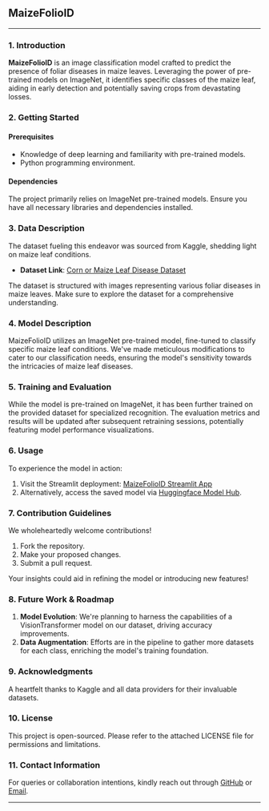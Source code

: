 ## **MaizeFolioID**

---

### **1. Introduction**

**MaizeFolioID** is an image classification model crafted to predict the presence of foliar diseases in maize leaves. Leveraging the power of pre-trained models on ImageNet, it identifies specific classes of the maize leaf, aiding in early detection and potentially saving crops from devastating losses.

### **2. Getting Started**

#### **Prerequisites**

- Knowledge of deep learning and familiarity with pre-trained models.
- Python programming environment.

#### **Dependencies**
The project primarily relies on ImageNet pre-trained models. Ensure you have all necessary libraries and dependencies installed.

### **3. Data Description**

The dataset fueling this endeavor was sourced from Kaggle, shedding light on maize leaf conditions.

- **Dataset Link**: [Corn or Maize Leaf Disease Dataset](https://www.kaggle.com/datasets/smaranjitghose/corn-or-maize-leaf-disease-dataset)

The dataset is structured with images representing various foliar diseases in maize leaves. Make sure to explore the dataset for a comprehensive understanding.

### **4. Model Description**

MaizeFolioID utilizes an ImageNet pre-trained model, fine-tuned to classify specific maize leaf conditions. We've made meticulous modifications to cater to our classification needs, ensuring the model's sensitivity towards the intricacies of maize leaf diseases.

### **5. Training and Evaluation**

While the model is pre-trained on ImageNet, it has been further trained on the provided dataset for specialized recognition. The evaluation metrics and results will be updated after subsequent retraining sessions, potentially featuring model performance visualizations.

### **6. Usage**

To experience the model in action:

1. Visit the Streamlit deployment: [MaizeFolioID Streamlit App](https://maizefolioid-h.streamlit.app/)
2. Alternatively, access the saved model via [Huggingface Model Hub](https://huggingface.co/Testys/MaizeFolioID).

### **7. Contribution Guidelines**

We wholeheartedly welcome contributions!

1. Fork the repository.
2. Make your proposed changes.
3. Submit a pull request.

Your insights could aid in refining the model or introducing new features!

### **8. Future Work & Roadmap**

1. **Model Evolution**: We're planning to harness the capabilities of a VisionTransformer model on our dataset, driving accuracy improvements.
2. **Data Augmentation**: Efforts are in the pipeline to gather more datasets for each class, enriching the model's training foundation.

### **9. Acknowledgments**

A heartfelt thanks to Kaggle and all data providers for their invaluable datasets.

### **10. License**

This project is open-sourced. Please refer to the attached LICENSE file for permissions and limitations.

### **11. Contact Information**

For queries or collaboration intentions, kindly reach out through [GitHub](https://github.com/dev-tyta) or [Email](mailto:testimonyadekoya.02@gmail.com).

---
